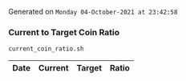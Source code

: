 Generated on `Monday 04-October-2021 at 23:42:58`

### Current to Target Coin Ratio
`current_coin_ratio.sh`

Date|Current|Target|Ratio
---|---|---|---
